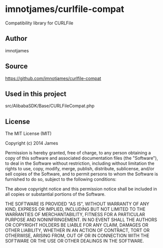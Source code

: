 # imnotjames/curlfile-compat

Compatibility library for CURLFile

## Author
imnotjames

## Source
https://github.com/imnotjames/curlfile-compat

## Used in this project

src/AlibabaSDK/Base/CURLFileCompat.php

## License

The MIT License (MIT)

Copyright (c) 2014 James

Permission is hereby granted, free of charge, to any person obtaining a copy
of this software and associated documentation files (the "Software"), to deal
in the Software without restriction, including without limitation the rights
to use, copy, modify, merge, publish, distribute, sublicense, and/or sell
copies of the Software, and to permit persons to whom the Software is
furnished to do so, subject to the following conditions:

The above copyright notice and this permission notice shall be included in all
copies or substantial portions of the Software.

THE SOFTWARE IS PROVIDED "AS IS", WITHOUT WARRANTY OF ANY KIND, EXPRESS OR
IMPLIED, INCLUDING BUT NOT LIMITED TO THE WARRANTIES OF MERCHANTABILITY,
FITNESS FOR A PARTICULAR PURPOSE AND NONINFRINGEMENT. IN NO EVENT SHALL THE
AUTHORS OR COPYRIGHT HOLDERS BE LIABLE FOR ANY CLAIM, DAMAGES OR OTHER
LIABILITY, WHETHER IN AN ACTION OF CONTRACT, TORT OR OTHERWISE, ARISING FROM,
OUT OF OR IN CONNECTION WITH THE SOFTWARE OR THE USE OR OTHER DEALINGS IN THE
SOFTWARE.